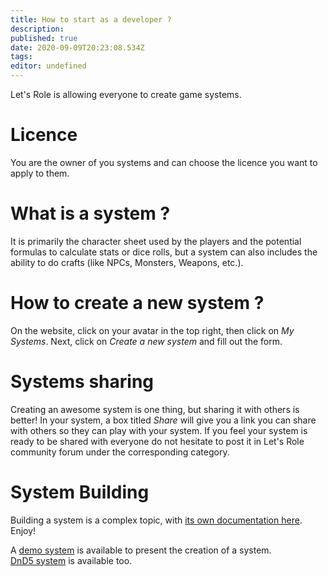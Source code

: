 ```yaml
---
title: How to start as a developer ?
description: 
published: true
date: 2020-09-09T20:23:08.534Z
tags: 
editor: undefined
---
```


Let's Role is allowing everyone to create game systems.

# Licence
You are the owner of you systems and can choose the licence you want to apply to them.

# What is a system ?
It is primarily the character sheet used by the players and the potential formulas to calculate stats or dice rolls, but a system can also includes the ability to do crafts (like NPCs, Monsters, Weapons, etc.).

# How to create a new system ?
On the website, click on your avatar in the top right, then click on *My Systems*. Next, click on *Create a new system* and fill out the form.

# Systems sharing
Creating an awesome system is one thing, but sharing it with others is better! In your system, a box titled *Share* will give you a link you can share with others so they can play with your system. If you feel your system is ready to be shared with everyone do not hesitate to post it in Let's Role community forum under the corresponding category.

# System Building
Building a system is a complex topic, with [its own documentation here](/en/system-builder). Enjoy!

A [demo system](https://alpha.lets-role.com/sy/demo) is available to present the creation of a system.<br>
[DnD5 system](https://alpha.lets-role.com/sy/dnd5) is available too.
